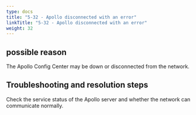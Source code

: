 ```yaml
---
type: docs
title: "5-32 - Apollo disconnected with an error"
linkTitle: "5-32 - Apollo disconnected with an error"
weight: 32
---
```


## possible reason

The Apollo Config Center may be down or disconnected from the network.

## Troubleshooting and resolution steps

Check the service status of the Apollo server and whether the network can communicate normally.

<p style="margin-top: 3rem;"> </p>